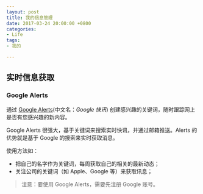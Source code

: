 ```yaml
---
layout: post
title: 我的信息管理
date: 2017-03-24 20:00:00 +0800
categories:
- Life
tags:
- 我的

---
```


## 实时信息获取

### Google Alerts

通过 [Google Alerts](https://www.google.com/alerts)(中文名：*Google 快讯*) 创建感兴趣的关键词，随时跟踪网上是否有您感兴趣的新内容。

Google Alerts 很强大，基于关键词来搜索实时快讯，并通过邮箱推送。Alerts 的优势就是基于 Google 的搜索来实时获取消息。

使用方法如：

- 把自己的名字作为关键词，每周获取自己的相关的最新动态；
- 关注公司的关键词（如 Apple、Google 等）来获取讯息；

> 注意：要使用 Google Alerts，需要先注册 Google 账号。